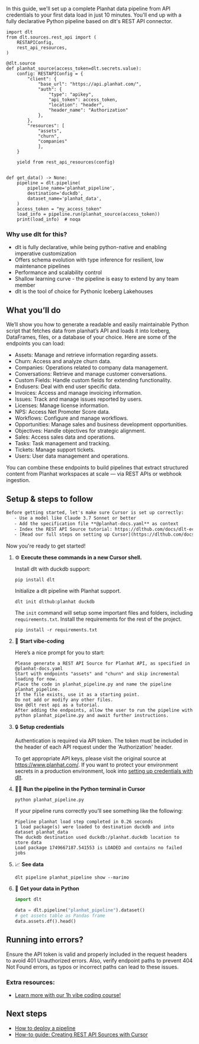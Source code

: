 In this guide, we'll set up a complete Planhat data pipeline from API credentials to your first data load in just 10 minutes. You'll end up with a fully declarative Python pipeline based on dlt's REST API connector.

```python-outcome
import dlt
from dlt.sources.rest_api import (
    RESTAPIConfig,
    rest_api_resources,
)

@dlt.source
def planhat_source(access_token=dlt.secrets.value):
    config: RESTAPIConfig = {
        "client": {
            "base_url": "https://api.planhat.com/",
            "auth": {
                "type": "apikey",
                "api_token": access_token,
                "location": "header",
                "header_name": "Authorization"
            },
        },
        "resources": [
            "assets",
            "churn",
            "companies"
            ],
    }

    yield from rest_api_resources(config)


def get_data() -> None:
    pipeline = dlt.pipeline(
        pipeline_name='planhat_pipeline',
        destination='duckdb',
        dataset_name='planhat_data', 
    )
    access_token = "my_access_token"
    load_info = pipeline.run(planhat_source(access_token))
    print(load_info)  # noqa
```

### Why use dlt for this?

- dlt is fully declarative, while being python-native and enabling imperative customization
- Offers schema evolution with type inference for resilient, low maintenance pipelines
- Performance and scalability control
- Shallow learning curve - the pipeline is easy to extend by any team member
- dlt is the tool of choice for Pythonic Iceberg Lakehouses

## What you’ll do

We’ll show you how to generate a readable and easily maintainable Python script that fetches data from planhat’s API and loads it into Iceberg, DataFrames, files, or a database of your choice. Here are some of the endpoints you can load:

- Assets: Manage and retrieve information regarding assets.
- Churn: Access and analyze churn data.
- Companies: Operations related to company data management.
- Conversations: Retrieve and manage customer conversations.
- Custom Fields: Handle custom fields for extending functionality.
- Endusers: Deal with end user specific data.
- Invoices: Access and manage invoicing information.
- Issues: Track and manage issues reported by users.
- Licenses: Manage license information.
- NPS: Access Net Promoter Score data.
- Workflows: Configure and manage workflows.
- Opportunities: Manage sales and business development opportunities.
- Objectives: Handle objectives for strategic alignment.
- Sales: Access sales data and operations.
- Tasks: Task management and tracking.
- Tickets: Manage support tickets.
- Users: User data management and operations.

You can combine these endpoints to build pipelines that extract structured content from Planhat workspaces at scale — via REST APIs or webhook ingestion.

## Setup & steps to follow

```default
Before getting started, let's make sure Cursor is set up correctly:
   - Use a model like Claude 3.7 Sonnet or better
   - Add the specification file **@planhat-docs.yaml** as context
   - Index the REST API Source tutorial: https://dlthub.com/docs/dlt-ecosystem/verified-sources/rest_api/ and add it to context as **@dlt rest api**
   - [Read our full steps on setting up Cursor](https://dlthub.com/docs/dlt-ecosystem/llm-tooling/cursor-restapi#23-configuring-cursor-with-documentation)
```

Now you're ready to get started! 

1. ⚙️ **Execute these commands in a new Cursor shell.**
    
    Install dlt with duckdb support:
    ```shell
    pip install dlt
    ```

    Initialize a dlt pipeline with Planhat support.
    ```shell
    dlt init dlthub:planhat duckdb
    ```

    The `init` command will setup some important files and folders, including `requirements.txt`. Install the requirements for the rest of the project.
    ```shell
    pip install -r requirements.txt
    ```
    
2. 🤠 **Start vibe-coding**
    
    Here’s a nice prompt for you to start: 
    
    ```prompt
    Please generate a REST API Source for Planhat API, as specified in @planhat-docs.yaml 
    Start with endpoints "assets" and "churn" and skip incremental loading for now. 
    Place the code in planhat_pipeline.py and name the pipeline planhat_pipeline. 
    If the file exists, use it as a starting point. 
    Do not add or modify any other files. 
    Use @dlt rest api as a tutorial. 
    After adding the endpoints, allow the user to run the pipeline with python planhat_pipeline.py and await further instructions.
    ```

    
3. 🔒 **Setup credentials** 
    
    Authentication is required via API token. The token must be included in the header of each API request under the 'Authorization' header.
    
    To get appropriate API keys, please visit the original source at https://www.planhat.com/.
    If you want to protect your environment secrets in a production environment, look into [setting up credentials with dlt](https://dlthub.com/docs/walkthroughs/add_credentials).
    
4. 🏃‍♀️ **Run the pipeline in the Python terminal in Cursor**
    
    ```shell
    python planhat_pipeline.py
    ```
    
    If your pipeline runs correctly you’ll see something like the following:
    
    ```shell
    Pipeline planhat load step completed in 0.26 seconds
    1 load package(s) were loaded to destination duckdb and into dataset planhat_data
    The duckdb destination used duckdb:/planhat.duckdb location to store data
    Load package 1749667187.541553 is LOADED and contains no failed jobs
    ```
    
5. 📈 **See data**
    
    ```shell
    dlt pipeline planhat_pipeline show --marimo
    ```
    
6. 🐍 **Get your data in Python**
    
    ```python
    import dlt

   data = dlt.pipeline("planhat_pipeline").dataset()
   # get assets table as Pandas frame
   data.assets.df().head()
    ```

## Running into errors?

Ensure the API token is valid and properly included in the request headers to avoid 401 Unauthorized errors. Also, verify endpoint paths to prevent 404 Not Found errors, as typos or incorrect paths can lead to these issues.

### Extra resources:

- [Learn more with our 1h vibe coding course!](https://www.youtube.com/watch?v=GGid70rnJuM)

## Next steps

- [How to deploy a pipeline](https://dlthub.com/docs/walkthroughs/deploy-a-pipeline)
- [How-to guide: Creating REST API Sources with Cursor](https://dlthub.com/docs/dlt-ecosystem/llm-tooling/cursor-restapi)